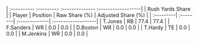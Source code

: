 | :---------- :--------- :-------------- :------------------|
|                      Rush Yards Share                     |
| Player    | Position | Raw Share (%) | Adjusted Share (%) |
| :---------| :--------| :-------------| :------------------|
| T.Jones   | RB       | 77.4          | 77.4               |
| F.Sanders | WR       | 0.0           | 0.0                |
| D.Boston  | WR       | 0.0           | 0.0                |
| T.Hardy   | TE       | 0.0           | 0.0                |
| M.Jenkins | WR       | 0.0           | 0.0                |